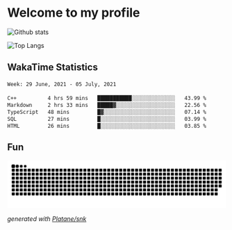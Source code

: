 # Welcome to my profile

![Github stats](https://github-readme-stats.vercel.app/api?username=xinthose&show_icons=true&theme=radical&count_private=true)

![Top Langs](https://github-readme-stats.vercel.app/api/top-langs/?username=xinthose)

## WakaTime Statistics
<!--START_SECTION:waka-->
```text
Week: 29 June, 2021 - 05 July, 2021

C++          4 hrs 59 mins   ███████████░░░░░░░░░░░░░░   43.99 % 
Markdown     2 hrs 33 mins   █████▓░░░░░░░░░░░░░░░░░░░   22.56 % 
TypeScript   48 mins         █▓░░░░░░░░░░░░░░░░░░░░░░░   07.14 % 
SQL          27 mins         █░░░░░░░░░░░░░░░░░░░░░░░░   03.99 % 
HTML         26 mins         █░░░░░░░░░░░░░░░░░░░░░░░░   03.85 % 
```
<!--END_SECTION:waka-->

## Fun
![github contribution grid snake animation](https://raw.githubusercontent.com/xinthose/xinthose/output/github-contribution-grid-snake.svg)

_generated with [Platane/snk](https://github.com/Platane/snk)_
